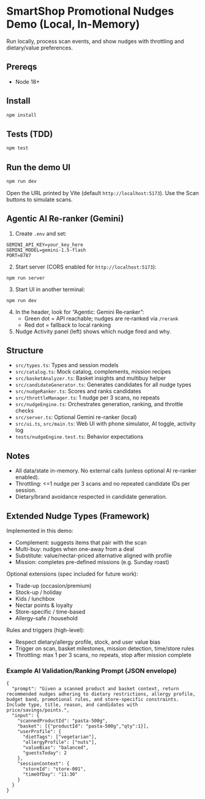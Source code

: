 # SmartShop Promotional Nudges Demo (Local, In-Memory)

Run locally, process scan events, and show nudges with throttling and dietary/value preferences.

## Prereqs
- Node 18+

## Install
```bash
npm install
```

## Tests (TDD)
```bash
npm test
```

## Run the demo UI
```bash
npm run dev
```
Open the URL printed by Vite (default `http://localhost:5173`). Use the Scan buttons to simulate scans.

## Agentic AI Re‑ranker (Gemini)
1) Create `.env` and set:
```
GEMINI_API_KEY=your_key_here
GEMINI_MODEL=gemini-1.5-flash
PORT=8787
```
2) Start server (CORS enabled for `http://localhost:5173`):
```
npm run server
```
3) Start UI in another terminal:
```
npm run dev
```
4) In the header, look for “Agentic: Gemini Re‑ranker”:
   - Green dot = API reachable; nudges are re‑ranked via `/rerank`
   - Red dot = fallback to local ranking
5) Nudge Activity panel (left) shows which nudge fired and why.

## Structure
- `src/types.ts`: Types and session models
- `src/catalog.ts`: Mock catalog, complements, mission recipes
- `src/basketAnalyzer.ts`: Basket insights and multibuy helper
- `src/candidateGenerator.ts`: Generates candidates for all nudge types
- `src/nudgeRanker.ts`: Scores and ranks candidates
- `src/throttleManager.ts`: 1 nudge per 3 scans, no repeats
- `src/nudgeEngine.ts`: Orchestrates generation, ranking, and throttle checks
- `src/server.ts`: Optional Gemini re-ranker (local)
- `src/ui.ts`, `src/main.ts`: Web UI with phone simulator, AI toggle, activity log
- `tests/nudgeEngine.test.ts`: Behavior expectations

## Notes
- All data/state in-memory. No external calls (unless optional AI re-ranker enabled).
- Throttling: <=1 nudge per 3 scans and no repeated candidate IDs per session.
- Dietary/brand avoidance respected in candidate generation.

## Extended Nudge Types (Framework)
Implemented in this demo:
- Complement: suggests items that pair with the scan
- Multi-buy: nudges when one-away from a deal
- Substitute: value/nectar-priced alternative aligned with profile
- Mission: completes pre-defined missions (e.g. Sunday roast)

Optional extensions (spec included for future work):
- Trade-up (occasion/premium)
- Stock-up / holiday
- Kids / lunchbox
- Nectar points & loyalty
- Store-specific / time-based
- Allergy-safe / household

Rules and triggers (high-level):
- Respect dietary/allergy profile, stock, and user value bias
- Trigger on scan, basket milestones, mission detection, time/store rules
- Throttling: max 1 per 3 scans, no repeats, stop after mission complete

### Example AI Validation/Ranking Prompt (JSON envelope)
```
{
  "prompt": "Given a scanned product and basket context, return recommended nudges adhering to dietary restrictions, allergy profile, budget band, promotional rules, and store-specific constraints. Include type, title, reason, and candidates with price/savings/points.",
  "input": {
    "scannedProductId": "pasta-500g",
    "basket": [{"productId": "pasta-500g","qty":1}],
    "userProfile": {
      "dietTags": ["vegetarian"],
      "allergyProfile": ["nuts"],
      "valueBias": "balanced",
      "guestsToday": 2
    },
    "sessionContext": {
      "storeId": "store-001",
      "timeOfDay": "11:30"
    }
  }
}
```
